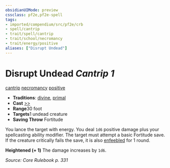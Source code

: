 ```yaml
---
obsidianUIMode: preview
cssclass: pf2e,pf2e-spell
tags:
- imported/compendium/src/pf2e/crb
- spell/cantrip
- trait/spell/cantrip
- trait/school/necromancy
- trait/energy/positive
aliases: ["Disrupt Undead"]
---
```

# Disrupt Undead *Cantrip 1*   
[cantrip](cantrip.md)  [necromancy](necromancy.md)  [positive](positive.md)  

- **Traditions**: [divine](divine.md), [primal](primal.md)
- **Cast** [>>](chapter-9-playing-the-game.md#Actions "Two-Action") 
- **Range**30 foot
- **Targets**1 undead creature
- **Saving Throw** Fortitude

You lance the target with energy. You deal `1d6` positive damage plus your spellcasting ability modifier. The target must attempt a basic Fortitude save. If the creature critically fails the save, it is also [enfeebled](conditions.md#Enfeebled) for 1 round.

**Heightened (+ 1)** The damage increases by `1d6`.

*Source: Core Rulebook p. 331*